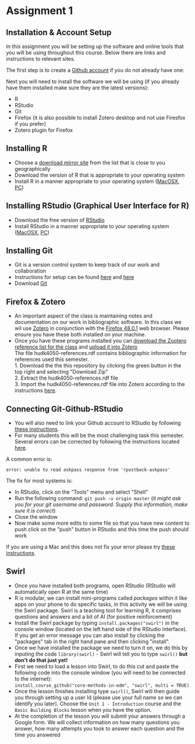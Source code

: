 # Assignment 1

## Installation & Account Setup

In this assignment you will be setting up the software and online tools that you will be using throughout this course. Below there are links and instructions to relevant sites.

The first step is to create a [Github account](https://github.com/join?source=header) if you do not already have one: 

Next you will need to install the software we will be using (if you already have them installed make sure they are the latest versions):
   * R
   * RStudio
   * Git
   * Firefox (it is also possible to install Zotero desktop and not use Firesfox if you prefer)
   * Zotero plugin for Firefox

## Installing R
* Choose a [download mirror site](https://cran.r-project.org/mirrors.html) from the list that is close to you geographically  
* Download the version of R that is appropriate to your operating system
* Install R in a manner appropriate to your operating system ([MacOSX](https://youtu.be/Ywj6yNfc5nM), [PC](https://youtu.be/5ZbjUEg4a1g))

## Installing RStudio (Graphical User Interface for R)
* Download the free version of [RStudio](https://www.rstudio.com/products/rstudio/download/)
* Install RStudio in a manner appropriate to your operating system ([MacOSX](https://youtu.be/Ywj6yNfc5nM), [PC](https://youtu.be/5ZbjUEg4a1g))

## Installing Git
* Git is a version control system to keep track of our work and collaboration
* Instructions for setup can be found [here](https://help.github.com/articles/set-up-git/) and [here](https://git-scm.com/book/en/v2/Getting-Started-Installing-Git)
* Download [Git](https://git-scm.com/downloads) 

## Firefox & Zotero
* An important aspect of the class is maintaining notes and documentation on our work in bibliographic software. In this class we wil use [Zotero](https://www.zotero.org/) in conjunction with the [Firefox 48.0.1](https://www.mozilla.org/en-US/firefox/new/) web browser. Please ensure you have these both installed on your machine.  
* Once you have these programs installed you can [download the Zootero reference list for the class](https://github.com/data-science-in-ed/Tools) and [upload it into Zotero](https://www.zotero.org/support/getting_stuff_into_your_library)  
        The file hudk4050-references.rdf contains bibliographic information for references used this semester.  
          1. Download the the this repository by clicking the green button in the top right and selecting "Download Zip"   
          2. Extract the hudk4050-references.rdf file  
          3. Import the hudk4050-references.rdf file into Zotero according to the instructions [here](https://www.zotero.org/support/getting_stuff_into_your_library).  

## Connecting Git-Github-RStudio

* You will also need to link your Github account to RStudio by following [these instructions](https://support.rstudio.com/hc/en-us/articles/200532077-Version-Control-with-Git-and-SVN).
* For many students this will be the most challenging task this semester. Several errors can be corrected by following the instructions located [here](http://happygitwithr.com/troubleshooting.html).

A common error is: 

`error: unable to read askpass response from 'rpostback-askpass'`

The fix for most systems is:

* In RStudio, click on the "Tools" menu and select "Shell"
* Run the following command: `git push -u origin master` (*it might ask you for your git username and password. Supply this information, make sure it is correct*)
* Close the window
* Now make some more edits to some file so that you have new content to push click on the "push" button in RStudio and this time the push should work

If you are using a Mac and this does not fix your error please try [these instructions](https://github.com/core-methods-in-edm/Assignment1/blob/master/MAc%20Github%20help%20pages.pdf). 


## Swirl

* Once you have installed both programs, open RStudio (RStudio will automatically open R at the same time)
* R is modular, we can install mini-programs called *packages* within it like apps on your phone to do specific tasks, in this activity we will be using the Swirl package. Swirl is a teaching tool for learning R, it comprises questions and answers and a bit of AI (for positive reinforcement)
* Install the Swirl package by typing `install.packages("swirl")` in the console window (located on the left hand side of the RStudio interface). If you get an error message you can also install by clicking the "packages" tab in the right hand pane and then clicking "install".
* Once we have installed the package we need to turn it on, we do this by inputing the code `library(swirl)` - Swirl will tell you to type `swirl()` **but don't do that just yet!**
* First we need to load a lesson into Swirl, to do this cut and paste the following code into the console window (you will need to be connected to the internet):  
`install_course_github("core-methods-in-edm", "swirl", multi = TRUE)`
* Once the lesson finishes installing type `swirl()`, Swirl will then guide you through setting up a user Id (please use your full name so we can identify you later). Choose the `Unit 1 - Introduction` course and the `Basic Building Blocks` lesson when you have the option.
* At the completion of the lesson you will submit your answers through a Google form. We will collect information on how many questions you answer, how many attempts you took to answer each question and the time you answered

